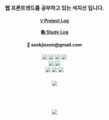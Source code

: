 <h3 align="center"> 
  웹 프론트엔드를 공부하고 있는 석지선 입니다.<br/>
</h3>
<h4 align="center">
  <a href="https://www.notion.so/962713a82bf341f3a98fcab9fea73b04">💡 Project Log</a><br/><br/>
  <a href="https://bit.ly/sunysty_devlog">📚 Study Log</a><br/><br/>
  📮 seokjiseon@gmail.com
</h4>

<h3 align="center">

<img src="https://img.shields.io/badge/HTML5-E34F26?style=for-the-badge&logo=HTML5&logoColor=fff"/>
<img src="https://img.shields.io/badge/javascript-F7DF1E?style=for-the-badge&logo=javascript&logoColor=000"/>
<img src="https://img.shields.io/badge/typescript-blue?style=for-the-badge&logo=typescript&logoColor=fff"/>
<img src="https://img.shields.io/badge/React-61DAFB?style=for-the-badge&logo=React&logoColor=000"/>
<br/>
<img src="https://img.shields.io/badge/Redux-764ABC?style=for-the-badge&logo=Redux&logoColor=fff"/>
<img src="https://img.shields.io/badge/recoil-000?style=for-the-badge&logo=Recoil&logoColor=fff"/>
<br/>
<img src="https://img.shields.io/badge/Sass-CC6699?style=for-the-badge&logo=Sass&logoColor=fff"/>
<img src="https://img.shields.io/badge/CSS3-1572B6?style=for-the-badge&logo=CSS3&logoColor=fff"/>
<img src="https://img.shields.io/badge/styledcomponents-hotpink?style=for-the-badge&logo=styledcomponents&logoColor=fff"/>
<br/>
</h3>


<h3 align="center">
<img src="https://hits.seeyoufarm.com/api/count/incr/badge.svg?url=https%3A%2F%2Fgithub.com%2Fsunysty&count_bg=%2379C83D&title_bg=%23555555&icon=&icon_color=%23E7E7E7&title=hits&edge_flat=false"/>
</h3>

<br/><br/>
<h3 align="center">
<img src="https://github-readme-stats.vercel.app/api?username=sunysty&show_icons=true&theme=radical"/>
</h3>
<br/>


 


<!--
**sunysty/sunysty** is a ✨ _special_ ✨ repository because its `README.md` (this file) appears on your GitHub profile.

Here are some ideas to get you started:

- 🔭 I’m currently working on ...
- 🌱 I’m currently learning ...
- 👯 I’m looking to collaborate on ...
- 🤔 I’m looking for help with ...
- 💬 Ask me about ...
- 📫 How to reach me: ...
- 😄 Pronouns: ...
- ⚡ Fun fact: ...
-->
